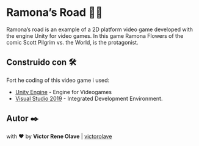 # Ramona’s Road 🏃‍♀️

Ramona’s road is an example of a 2D platform video game developed with the engine Unity for video games. In this game Ramona Flowers of the comic Scott Pilgrim vs. the World, is the protagonist.

## Construido con 🛠️
Fort he coding of this video game i used:
* [Unity Engine](https://www.java.com/es/) - Engine for Videogames
* [Visual Studio 2019](https://visualstudio.microsoft.com/es/vs/) - Integrated Development Environment.

## Autor ✒️

with ❤️ by   **Victor Rene Olave** | [victorolave](https://github.com/victorolave)
